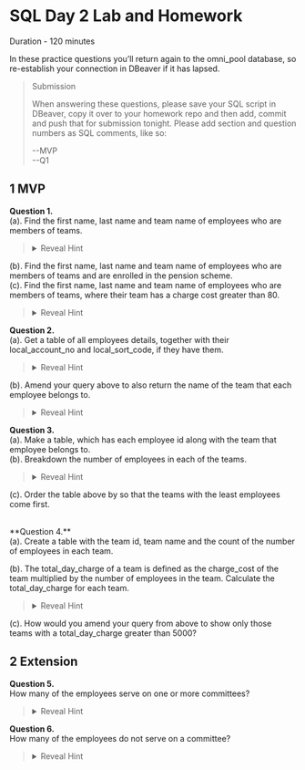 # SQL Day 2 Lab and Homework
Duration - 120 minutes

In these practice questions you’ll return again to the omni_pool database, so re-establish your connection in DBeaver if it has lapsed.

<blockquote>
Submission

When answering these questions, please save your SQL script in DBeaver, copy it over to your homework repo and then add, commit and push that for submission tonight. Please add section and question numbers as SQL comments, like so:

--MVP <br>
--Q1</blockquote>


## 1 MVP


**Question 1.**<br>
(a). Find the first name, last name and team name of employees who are members of teams.
<blockquote><details>
<summary>Reveal Hint</summary>
We only want employees who are also in the teams table. So which type of join should we use?
</details></blockquote>

(b). Find the first name, last name and team name of employees who are members of teams and are enrolled in the pension scheme.<br>
(c). Find the first name, last name and team name of employees who are members of teams, where their team has a charge cost greater than 80.
<blockquote><details>
<summary>Reveal Hint</summary>
charge_cost may be the wrong type to compare with value 80. Can you find a way to convert it without changing the database?
</details></blockquote>

**Question 2.**<br>
(a). Get a table of all employees details, together with their local_account_no and local_sort_code, if they have them.
<blockquote><details>
<summary>Reveal Hint</summary>
local_account_no and local_sort_code are fields in pay_details, and employee details are held in employees, so this query requires a JOIN.<br>
<br>
What sort of JOIN is needed if we want details of all employees, even if they don’t have stored local_account_no and local_sort_code?
</details></blockquote>

(b). Amend your query above to also return the name of the team that each employee belongs to.
<blockquote><details>
<summary>Reveal Hint</summary>
The name of the team is in the teams table, so we will need to do another join.
</details></blockquote>

**Question 3.**<br>
(a). Make a table, which has each employee id along with the team that employee belongs to.<br>
(b). Breakdown the number of employees in each of the teams.
<blockquote><details>
<summary>Reveal Hint</summary>
You will need to add a group by to the table you created above.
</details></blockquote>

(c). Order the table above by so that the teams with the least employees come first.

<br>
**Question 4.**<br>
(a). Create a table with the team id, team name and the count of the number of employees in each team.


(b). The total_day_charge of a team is defined as the charge_cost of the team multiplied by the number of employees in the team. Calculate the total_day_charge for each team.
<blockquote><details>
<summary>Reveal Hint</summary>
If you GROUP BY teams.id, because it’s the primary key, you can SELECT any other column of teams that you want (this is an exception to the rule that normally you can only SELECT a column that you GROUP BY).
</details></blockquote>

(c). How would you amend your query from above to show only those teams with a total_day_charge greater than 5000?


## 2 Extension


**Question 5.**<br>
How many of the employees serve on one or more committees?
<blockquote><details>
<summary>Reveal Hint</summary>
All of the details of membership of committees is held in a single table: employees_committees, so this doesn’t require a join.<br>
<br>
Some employees may serve in multiple committees. Can you find the number of distinct employees who serve? [Extra hint - do some research on the DISTINCT() function].
</details></blockquote>

**Question 6.**<br>
How many of the employees do not serve on a committee?
<blockquote><details>
<summary>Reveal Hint</summary>
This requires joining over only two tables.<br>
<br>
Could you use a join and find rows without a match in the join?
</details></blockquote>